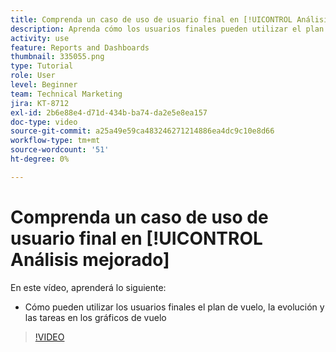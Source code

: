 ```yaml
---
title: Comprenda un caso de uso de usuario final en [!UICONTROL Análisis mejorado]
description: Aprenda cómo los usuarios finales pueden utilizar el plan de vuelo, la evolución y las tareas en los gráficos de vuelo.
activity: use
feature: Reports and Dashboards
thumbnail: 335055.png
type: Tutorial
role: User
level: Beginner
team: Technical Marketing
jira: KT-8712
exl-id: 2b6e88e4-d71d-434b-ba74-da2e5e8ea157
doc-type: video
source-git-commit: a25a49e59ca483246271214886ea4dc9c10e8d66
workflow-type: tm+mt
source-wordcount: '51'
ht-degree: 0%

---
```


# Comprenda un caso de uso de usuario final en [!UICONTROL Análisis mejorado]

En este vídeo, aprenderá lo siguiente:

* Cómo pueden utilizar los usuarios finales el plan de vuelo, la evolución y las tareas en los gráficos de vuelo

>[!VIDEO](https://video.tv.adobe.com/v/335055/?quality=12&learn=on)
